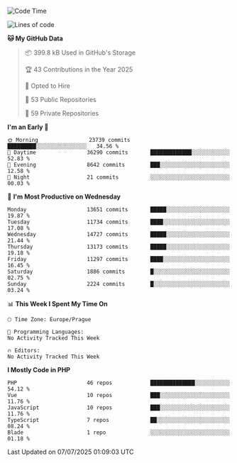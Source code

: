 <!--START_SECTION:waka-->
![Code Time](http://img.shields.io/badge/Code%20Time-1%2C584%20hrs%203%20mins-blue)

![Lines of code](https://img.shields.io/badge/From%20Hello%20World%20I%27ve%20Written-19.7%20million%20lines%20of%20code-blue)

**🐱 My GitHub Data** 

> 📦 399.8 kB Used in GitHub's Storage 
 > 
> 🏆 43 Contributions in the Year 2025
 > 
> 💼 Opted to Hire
 > 
> 📜 53 Public Repositories 
 > 
> 🔑 59 Private Repositories 
 > 
**I'm an Early 🐤** 

```text
🌞 Morning                23739 commits       █████████░░░░░░░░░░░░░░░░   34.56 % 
🌆 Daytime                36290 commits       █████████████░░░░░░░░░░░░   52.83 % 
🌃 Evening                8642 commits        ███░░░░░░░░░░░░░░░░░░░░░░   12.58 % 
🌙 Night                  21 commits          ░░░░░░░░░░░░░░░░░░░░░░░░░   00.03 % 
```
📅 **I'm Most Productive on Wednesday** 

```text
Monday                   13651 commits       █████░░░░░░░░░░░░░░░░░░░░   19.87 % 
Tuesday                  11734 commits       ████░░░░░░░░░░░░░░░░░░░░░   17.08 % 
Wednesday                14727 commits       █████░░░░░░░░░░░░░░░░░░░░   21.44 % 
Thursday                 13173 commits       █████░░░░░░░░░░░░░░░░░░░░   19.18 % 
Friday                   11297 commits       ████░░░░░░░░░░░░░░░░░░░░░   16.45 % 
Saturday                 1886 commits        █░░░░░░░░░░░░░░░░░░░░░░░░   02.75 % 
Sunday                   2224 commits        █░░░░░░░░░░░░░░░░░░░░░░░░   03.24 % 
```


📊 **This Week I Spent My Time On** 

```text
🕑︎ Time Zone: Europe/Prague

💬 Programming Languages: 
No Activity Tracked This Week

🔥 Editors: 
No Activity Tracked This Week
```

**I Mostly Code in PHP** 

```text
PHP                      46 repos            ██████████████░░░░░░░░░░░   54.12 % 
Vue                      10 repos            ███░░░░░░░░░░░░░░░░░░░░░░   11.76 % 
JavaScript               10 repos            ███░░░░░░░░░░░░░░░░░░░░░░   11.76 % 
TypeScript               7 repos             ██░░░░░░░░░░░░░░░░░░░░░░░   08.24 % 
Blade                    1 repo              ░░░░░░░░░░░░░░░░░░░░░░░░░   01.18 % 
```




 Last Updated on 07/07/2025 01:09:03 UTC
<!--END_SECTION:waka-->
<!--
**AlexKratky/AlexKratky** is a ✨ _special_ ✨ repository because its `README.md` (this file) appears on your GitHub profile.

Here are some ideas to get you started:

- 🔭 I’m currently working on ...
- 🌱 I’m currently learning ...
- 👯 I’m looking to collaborate on ...
- 🤔 I’m looking for help with ...
- 💬 Ask me about ...
- 📫 How to reach me: ...
- 😄 Pronouns: ...
- ⚡ Fun fact: ...
-->
